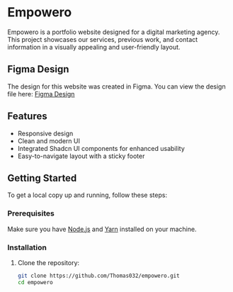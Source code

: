 # Empowero

Empowero is a portfolio website designed for a digital marketing agency. This project showcases our services, previous work, and contact information in a visually appealing and user-friendly layout.

## Figma Design

The design for this website was created in Figma. You can view the design file here: [Figma Design](https://www.figma.com/design/TxaM9OCJgDXmv5HGMEEgVl/Untitled?node-id=0-1&t=UEFwLEZk4obsosHX-1)

## Features

- Responsive design
- Clean and modern UI
- Integrated Shadcn UI components for enhanced usability
- Easy-to-navigate layout with a sticky footer

## Getting Started

To get a local copy up and running, follow these steps:

### Prerequisites

Make sure you have [Node.js](https://nodejs.org/) and [Yarn](https://yarnpkg.com/) installed on your machine.

### Installation

1. Clone the repository:

   ```bash
   git clone https://github.com/Thomas032/empowero.git
   cd empowero
